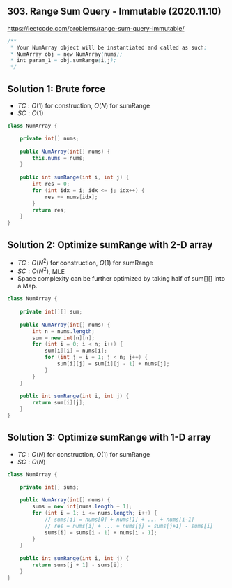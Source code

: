 ## 303. Range Sum Query - Immutable (2020.11.10)

https://leetcode.com/problems/range-sum-query-immutable/


```java
/**
 * Your NumArray object will be instantiated and called as such:
 * NumArray obj = new NumArray(nums);
 * int param_1 = obj.sumRange(i,j);
 */
```

## Solution 1: Brute force

- $TC:O(1)$ for construction, $O(N)$ for sumRange
- $SC:O(1)$

```java
class NumArray {

    private int[] nums;
    
    public NumArray(int[] nums) {
        this.nums = nums;
    }
    
    public int sumRange(int i, int j) {
        int res = 0;
        for (int idx = i; idx <= j; idx++) {
            res += nums[idx];
        }
        return res;
    }
}
```

## Solution 2: Optimize sumRange with 2-D array

- $TC:O(N^2)$ for construction, $O(1)$ for sumRange
- $SC:O(N^2)$, MLE
- Space complexity can be further optimized by taking half of sum[][] into a Map.

```java
class NumArray {
    
    private int[][] sum;
    
    public NumArray(int[] nums) {
        int n = nums.length;
        sum = new int[n][n];
        for (int i = 0; i < n; i++) {
            sum[i][i] = nums[i];
            for (int j = i + 1; j < n; j++) {
                sum[i][j] = sum[i][j - 1] + nums[j];
            }
        }
    }
    
    public int sumRange(int i, int j) {
        return sum[i][j];
    }
}

```

## Solution 3: Optimize sumRange with 1-D array

- $TC:O(N)$ for construction, $O(1)$ for sumRange
- $SC:O(N)$

```java
class NumArray {
    
    private int[] sums;

    public NumArray(int[] nums) {
        sums = new int[nums.length + 1];
        for (int i = 1; i <= nums.length; i++) {
            // sums[i] = nums[0] + nums[1] + ... + nums[i-1]
            // res = nums[i] + ... + nums[j] = sums[j+1] - sums[i]
            sums[i] = sums[i - 1] + nums[i - 1];
        }
    }
    
    public int sumRange(int i, int j) {
        return sums[j + 1] - sums[i];
    }
}
```


